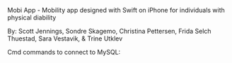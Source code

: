Mobi App - Mobility app designed with Swift on iPhone for individuals with physical diability 

By: Scott Jennings, Sondre Skagemo, Christina Pettersen, Frida Selch Thuestad, Sara Vestavik, & Trine Utklev

Cmd commands to connect to MySQL:

